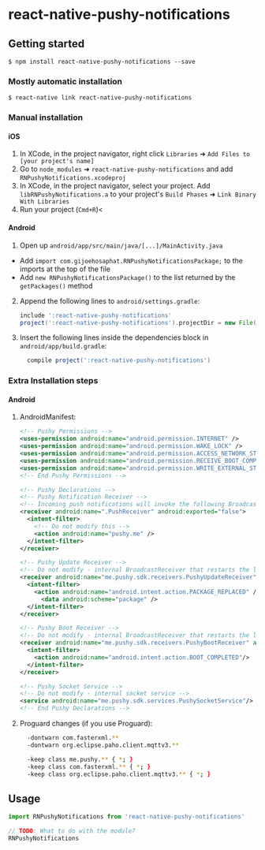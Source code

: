 
# react-native-pushy-notifications

## Getting started

`$ npm install react-native-pushy-notifications --save`

### Mostly automatic installation

`$ react-native link react-native-pushy-notifications`

### Manual installation


#### iOS

1. In XCode, in the project navigator, right click `Libraries` ➜ `Add Files to [your project's name]`
2. Go to `node_modules` ➜ `react-native-pushy-notifications` and add `RNPushyNotifications.xcodeproj`
3. In XCode, in the project navigator, select your project. Add `libRNPushyNotifications.a` to your project's `Build Phases` ➜ `Link Binary With Libraries`
4. Run your project (`Cmd+R`)<

#### Android

1. Open up `android/app/src/main/java/[...]/MainActivity.java`
  - Add `import com.gijoehosaphat.RNPushyNotificationsPackage;` to the imports at the top of the file
  - Add `new RNPushyNotificationsPackage()` to the list returned by the `getPackages()` method
2. Append the following lines to `android/settings.gradle`:
  	```groovy
  	include ':react-native-pushy-notifications'
  	project(':react-native-pushy-notifications').projectDir = new File(rootProject.projectDir, 	'../node_modules/react-native-pushy-notifications/android')
  	```
3. Insert the following lines inside the dependencies block in `android/app/build.gradle`:
  	```groovy
      compile project(':react-native-pushy-notifications')
  	```

### Extra Installation steps

#### Android
1. AndroidManifest:
    ```xml
    <!-- Pushy Permissions -->
    <uses-permission android:name="android.permission.INTERNET" />
    <uses-permission android:name="android.permission.WAKE_LOCK" />
    <uses-permission android:name="android.permission.ACCESS_NETWORK_STATE" />
    <uses-permission android:name="android.permission.RECEIVE_BOOT_COMPLETED" />
    <uses-permission android:name="android.permission.WRITE_EXTERNAL_STORAGE"/>
    <!-- End Pushy Permissions -->

    <!-- Pushy Declarations -->
    <!-- Pushy Notification Receiver -->
    <!-- Incoming push notifications will invoke the following BroadcastReceiver -->
    <receiver android:name=".PushReceiver" android:exported="false">
      <intent-filter>
        <!-- Do not modify this -->
        <action android:name="pushy.me" />
      </intent-filter>
    </receiver>

    <!-- Pushy Update Receiver -->
    <!-- Do not modify - internal BroadcastReceiver that restarts the listener service -->
    <receiver android:name="me.pushy.sdk.receivers.PushyUpdateReceiver" android:exported="false">
      <intent-filter>
        <action android:name="android.intent.action.PACKAGE_REPLACED" />
          <data android:scheme="package" />
      </intent-filter>
    </receiver>

    <!-- Pushy Boot Receiver -->
    <!-- Do not modify - internal BroadcastReceiver that restarts the listener service -->
    <receiver android:name="me.pushy.sdk.receivers.PushyBootReceiver" android:exported="false">
      <intent-filter>
        <action android:name="android.intent.action.BOOT_COMPLETED"/>
      </intent-filter>
    </receiver>

    <!-- Pushy Socket Service -->
    <!-- Do not modify - internal socket service -->
    <service android:name="me.pushy.sdk.services.PushySocketService"/>
    <!-- End Pushy Declarations -->
    ```
2. Proguard changes (if you use Proguard):
    ```bash
      -dontwarn com.fasterxml.**
      -dontwarn org.eclipse.paho.client.mqttv3.**

      -keep class me.pushy.** { *; }
      -keep class com.fasterxml.** { *; }
      -keep class org.eclipse.paho.client.mqttv3.** { *; }
    ```

## Usage
```javascript
import RNPushyNotifications from 'react-native-pushy-notifications'

// TODO: What to do with the module?
RNPushyNotifications
```
